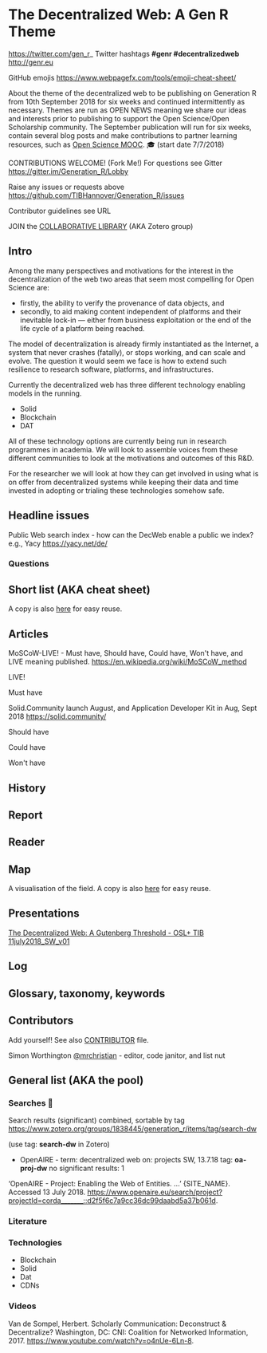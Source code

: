 # The Decentralized Web: A Gen R Theme

https://twitter.com/gen_r_ Twitter hashtags **#genr #decentralizedweb**<br/>
http://genr.eu

GitHub emojis https://www.webpagefx.com/tools/emoji-cheat-sheet/

About the theme of the decentralized web to be publishing on Generation R from 10th September 2018 for six weeks and continued intermittently as necessary. Themes are run as OPEN NEWS meaning we share our ideas and interests prior to publishing to support the Open Science/Open Scholarship community. The September publication will run for six weeks, contain several blog posts and make contributions to partner learning resources, such as [Open Science MOOC](https://opensciencemooc.github.io/site/). :mortar_board: (start date 7/7/2018)

CONTRIBUTIONS WELCOME! (Fork Me!) For questions see Gitter https://gitter.im/Generation_R/Lobby

Raise any issues or requests above https://github.com/TIBHannover/Generation_R/issues

Contributor guidelines see URL

JOIN the [COLLABORATIVE LIBRARY](https://www.zotero.org/groups/1838445/generation_r/items/collectionKey/JUWWA2S8) (AKA Zotero group)

## Intro

Among the many perspectives and motivations for the interest in the decentralization of the web two areas that seem most compelling for Open Science are:

* firstly, the ability to verify the provenance of data objects, and
* secondly, to aid making content independent of platforms and their inevitable lock-in — either from business exploitation or the end of the life cycle of a platform being reached.

The model of decentralization is already firmly instantiated as the Internet, a system that never crashes (fatally), or stops working, and can scale and evolve. The question it would seem we face is how to extend such resilience to research software, platforms, and infrastructures.

Currently the decentralized web has three different technology enabling models in the running.

* Solid
* Blockchain
* DAT

All of these technology options are currently being run in research programmes in academia. We will look to assemble voices from these different communities to look at the motivations and outcomes of this R&D.

For the researcher we will look at how they can get involved in using what is on offer from decentralized systems while keeping their data and time invested in adopting or trialing these technologies somehow safe.

## Headline issues

Public Web search index - how can the DecWeb enable a public we index? e.g., Yacy https://yacy.net/de/

### Questions

## Short list (AKA cheat sheet)

A copy is also [here](shortlist.md) for easy reuse.

## Articles

MoSCoW-LIVE! - Must have, Should have, Could have, Won't have, and LIVE meaning published. https://en.wikipedia.org/wiki/MoSCoW_method

LIVE!

Must have

Solid.Community launch August, and Application Developer Kit in Aug, Sept 2018 https://solid.community/

Should have

Could have

Won't have

## History

## Report

## Reader

## Map

A visualisation of the field. A copy is also [here](map.md) for easy reuse.

## Presentations

[The Decentralized Web: A Gutenberg Threshold - OSL+ TIB 11july2018_SW_v01](https://github.com/TIBHannover/Generation_R/blob/master/themes/decentralized_web/osl%2B_presentation_11july2018sw.md)

## Log

## Glossary, taxonomy, keywords

## Contributors

Add yourself! See also [CONTRIBUTOR](CONTRIBUTOR.txt) file.

Simon Worthington [@mrchristian](https://github.com/mrchristian) - editor, code janitor, and list nut<br/>

## General list (AKA the pool)

### Searches :racehorse:

Search results (significant) combined, sortable by tag https://www.zotero.org/groups/1838445/generation_r/items/tag/search-dw 

(use tag: **search-dw** in Zotero)

 * OpenAIRE - term: decentralized web on: projects SW, 13.7.18 tag: **oa-proj-dw** no significant results: 1
 
 ‘OpenAIRE - Project: Enabling the Web of Entities. ...’ {SITE_NAME}. Accessed 13 July 2018. https://www.openaire.eu/search/project?projectId=corda_______::d2f5f6c7a9cc36dc99daabd5a37b061d.

### Literature

### Technologies

* Blockchain
* Solid
* Dat
* CDNs

### Videos

Van de Sompel, Herbert. Scholarly Communication: Deconstruct & Decentralize? Washington, DC: CNI: Coalition for Networked Information, 2017. https://www.youtube.com/watch?v=o4nUe-6Ln-8.
